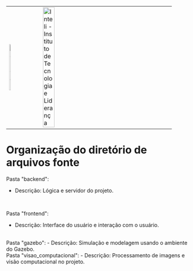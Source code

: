 <table>
<tr>
<td>
<a href= "https://www2.gerdau.com.br/"><img src="https://upload.wikimedia.org/wikipedia/commons/thumb/8/89/Gerdau_logo_%282011%29.svg/1200px-Gerdau_logo_%282011%29.svg.png" alt="Gerdau" border="0" width="20%"></a>
</td>
<td><a href= "https://www.inteli.edu.br/"><img src="https://www.inteli.edu.br/wp-content/uploads/2021/08/20172028/marca_1-2.png" alt="Inteli - Instituto de Tecnologia e Liderança" border="0" width="30%"></a>
</td>
</tr>
</table>

# Organização do diretório de arquivos fonte

Pasta "backend":
   - Descrição: Lógica e servidor do projeto.
<br>

   Pasta "frontend":
   - Descrição: Interface do usuário e interação com o usuário.
<br>
Pasta "gazebo":
   - Descrição: Simulação e modelagem usando o ambiente do Gazebo.
<br>
Pasta "visao_computacional":
   - Descrição: Processamento de imagens e visão computacional no projeto.
